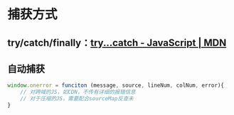 
# 捕获方式
## try/catch/finally：[try...catch - JavaScript | MDN](https://developer.mozilla.org/zh-CN/docs/Web/JavaScript/Reference/Statements/try...catch?spm=a21iq3.home.0.0.54b42764PcwehE&file=try...catch) 

## 自动捕获
```js
window.onerror = funciton (message, source, lineNum, colNum, error){
	// 对跨域的JS，如CDN，不传有详细的报错信息
	// 对于压缩的JS，需要配合sourceMap反查未 
}
```